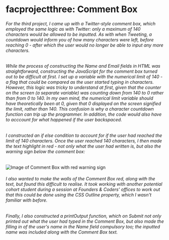 # facprojectthree: Comment Box
###### For the third project, I came up with a Twitter-style comment box, which employed the same logic as with Twitter: only a maximum of 140 characters would be allowed to be inputted. As with when Tweeting, a countdown would inform you of how many characters were left, before reaching 0 - after which the user would no longer be able to input any more characters. 
###### While the process of constructing the Name and Email fields in HTML was straightforward, constructing the JavaScript for the comment box turned out to be difficult at first. I set up a variable with the numerical limit of 140 - a flag that could be compared as the user started typing in characters. However, this logic was tricky to understand at first, given that the counter on the screen (a separate variable) was counting down from 140 to 0 rather than from 0 to 140. In my own mind, the numerical limit variable should have theoretically been at 0, given that 0 displayed on the screen signified the limit, rather than 140. This confusion is why a character countdown function can trip up the programmer. In addition, the code would also have to acccount for what happened if the user backspaced. 
###### I constructed an if else condition to account for if the user had reached the limit of 140 characters. Once the user reached 140 characters, I then made the text highlight in red - not only what the user had written is, but also the warning sign below the comment box:
![Image of Comment Box with red warning sign](https://dominicsimpson.github.io/facprojectthree/images/screenshot2.jpg)
###### I also wanted to make the walls of the Comment Box red, along with the text, but found this difficult to realise. It took working with another potential cohort student during a session at Founders & Coders' offices to work out that this could be done using the CSS Outline property, which I wasn't familiar with before. 
###### Finally, I also constructed a printOutput function, which on Submit not only printed out what the user had typed in the Comment Box, but also made the filling in of the user's name in the Name field compulsory too; the inputted name was included along with the Comment Box text.









              
    

        
          
